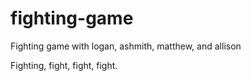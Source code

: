 # fighting-game
Fighting game with logan, ashmith, matthew, and allison

Fighting, fight, fight, fight.
